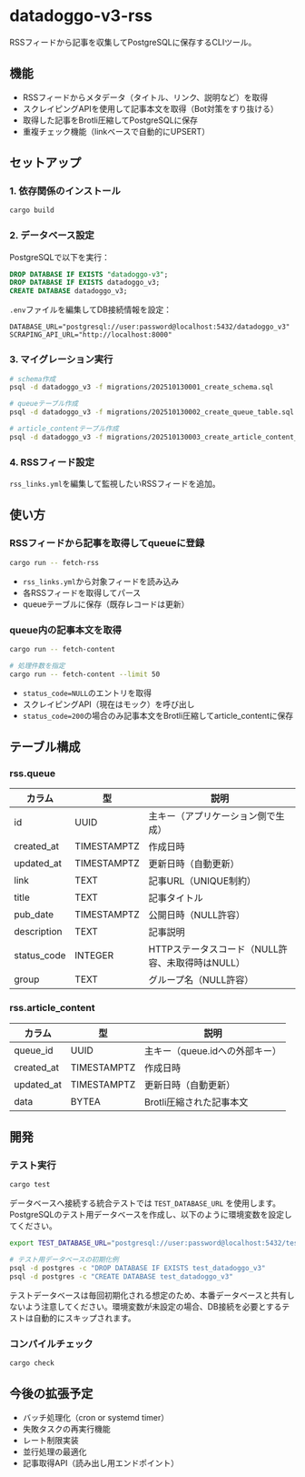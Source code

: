 # datadoggo-v3-rss

RSSフィードから記事を収集してPostgreSQLに保存するCLIツール。

## 機能

- RSSフィードからメタデータ（タイトル、リンク、説明など）を取得
- スクレイピングAPIを使用して記事本文を取得（Bot対策をすり抜ける）
- 取得した記事をBrotli圧縮してPostgreSQLに保存
- 重複チェック機能（linkベースで自動的にUPSERT）

## セットアップ

### 1. 依存関係のインストール

```bash
cargo build
```

### 2. データベース設定

PostgreSQLで以下を実行：

```sql
DROP DATABASE IF EXISTS "datadoggo-v3";
DROP DATABASE IF EXISTS datadoggo_v3;
CREATE DATABASE datadoggo_v3;
```

`.env`ファイルを編集してDB接続情報を設定：

```env
DATABASE_URL="postgresql://user:password@localhost:5432/datadoggo_v3"
SCRAPING_API_URL="http://localhost:8000"
```

### 3. マイグレーション実行

```bash
# schema作成
psql -d datadoggo_v3 -f migrations/202510130001_create_schema.sql

# queueテーブル作成
psql -d datadoggo_v3 -f migrations/202510130002_create_queue_table.sql

# article_contentテーブル作成
psql -d datadoggo_v3 -f migrations/202510130003_create_article_content_table.sql
```

### 4. RSSフィード設定

`rss_links.yml`を編集して監視したいRSSフィードを追加。

## 使い方

### RSSフィードから記事を取得してqueueに登録

```bash
cargo run -- fetch-rss
```

- `rss_links.yml`から対象フィードを読み込み
- 各RSSフィードを取得してパース
- queueテーブルに保存（既存レコードは更新）

### queue内の記事本文を取得

```bash
cargo run -- fetch-content

# 処理件数を指定
cargo run -- fetch-content --limit 50
```

- `status_code=NULL`のエントリを取得
- スクレイピングAPI（現在はモック）を呼び出し
- `status_code=200`の場合のみ記事本文をBrotli圧縮してarticle_contentに保存

## テーブル構成

### rss.queue

| カラム       | 型          | 説明                   |
| ------------ | ----------- | ---------------------- |
| id           | UUID        | 主キー（アプリケーション側で生成） |
| created_at   | TIMESTAMPTZ | 作成日時               |
| updated_at   | TIMESTAMPTZ | 更新日時（自動更新）   |
| link         | TEXT        | 記事URL（UNIQUE制約）  |
| title        | TEXT        | 記事タイトル           |
| pub_date     | TIMESTAMPTZ | 公開日時（NULL許容）   |
| description  | TEXT        | 記事説明               |
| status_code  | INTEGER     | HTTPステータスコード（NULL許容、未取得時はNULL） |
| group        | TEXT        | グループ名（NULL許容） |

### rss.article_content

| カラム     | 型          | 説明                          |
| ---------- | ----------- | ----------------------------- |
| queue_id   | UUID        | 主キー（queue.idへの外部キー）|
| created_at | TIMESTAMPTZ | 作成日時                      |
| updated_at | TIMESTAMPTZ | 更新日時（自動更新）          |
| data       | BYTEA       | Brotli圧縮された記事本文      |

## 開発

### テスト実行

```bash
cargo test
```

データベースへ接続する統合テストでは `TEST_DATABASE_URL` を使用します。PostgreSQLのテスト用データベースを作成し、以下のように環境変数を設定してください。

```bash
export TEST_DATABASE_URL="postgresql://user:password@localhost:5432/test_datadoggo_v3"

# テスト用データベースの初期化例
psql -d postgres -c "DROP DATABASE IF EXISTS test_datadoggo_v3"
psql -d postgres -c "CREATE DATABASE test_datadoggo_v3"
```

テストデータベースは毎回初期化される想定のため、本番データベースと共有しないよう注意してください。環境変数が未設定の場合、DB接続を必要とするテストは自動的にスキップされます。

### コンパイルチェック

```bash
cargo check
```

## 今後の拡張予定

- バッチ処理化（cron or systemd timer）
- 失敗タスクの再実行機能
- レート制限実装
- 並行処理の最適化
- 記事取得API（読み出し用エンドポイント）
